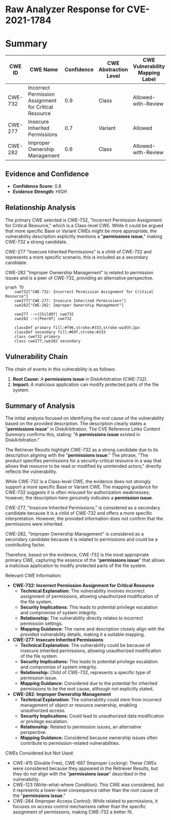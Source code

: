 # Raw Analyzer Response for CVE-2021-1784

# Summary
| CWE ID | CWE Name | Confidence | CWE Abstraction Level | CWE Vulnerability Mapping Label | CWE-Vulnerability Mapping Notes |
|---|---|---|---|---|---|
| CWE-732 | Incorrect Permission Assignment for Critical Resource | 0.9 | Class | Allowed-with-Review | Primary CWE |
| CWE-277 | Insecure Inherited Permissions | 0.7 | Variant | Allowed | Secondary Candidate |
| CWE-282 | Improper Ownership Management | 0.6 | Class | Allowed-with-Review | Secondary Candidate |

## Evidence and Confidence

*   **Confidence Score:** 0.8
*   **Evidence Strength:** HIGH

## Relationship Analysis
The primary CWE selected is CWE-732, "Incorrect Permission Assignment for Critical Resource," which is a Class-level CWE. While it could be argued that more specific Base or Variant CWEs might be more appropriate, the vulnerability description explicitly mentions a "**permissions issue**," making CWE-732 a strong candidate.

CWE-277 "Insecure Inherited Permissions" is a child of CWE-732 and represents a more specific scenario, this is included as a secondary candidate.

CWE-282 "Improper Ownership Management" is related to permission issues and is a peer of CWE-732, providing an alternative perspective.

```mermaid
graph TD
    cwe732["CWE-732: Incorrect Permission Assignment for Critical Resource"]
    cwe277["CWE-277: Insecure Inherited Permissions"]
    cwe282["CWE-282: Improper Ownership Management"]

    cwe277 -->|ChildOf| cwe732
    cwe282 -->|PeerOf| cwe732

    classDef primary fill:#f96,stroke:#333,stroke-width:2px
    classDef secondary fill:#69f,stroke:#333
    class cwe732 primary
    class cwe277,cwe282 secondary
```

## Vulnerability Chain
The chain of events in this vulnerability is as follows:
1.  **Root Cause:** A **permissions issue** in DiskArbitration (CWE-732).
2.  **Impact:** A malicious application can modify protected parts of the file system.

## Summary of Analysis
The initial analysis focused on identifying the root cause of the vulnerability based on the provided description. The description clearly states a "**permissions issue**" in DiskArbitration. The CVE Reference Links Content Summary confirms this, stating: "A **permissions issue** existed in DiskArbitration."

The Retriever Results highlight CWE-732 as a strong candidate due to its description aligning with the "**permissions issue**." The phrase, "The product specifies permissions for a security-critical resource in a way that allows that resource to be read or modified by unintended actors," directly reflects the vulnerability.

While CWE-732 is a Class-level CWE, the evidence does not strongly support a more specific Base or Variant CWE. The mapping guidance for CWE-732 suggests it is often misused for authorization weaknesses; however, the description here genuinely indicates a **permission issue**.

CWE-277, "Insecure Inherited Permissions," is considered as a secondary candidate because it is a child of CWE-732 and offers a more specific interpretation. However, the provided information does not confirm that the permissions were inherited.

CWE-282, "Improper Ownership Management" is considered as a secondary candidate because it is related to permissions and could be a contributing factor.

Therefore, based on the evidence, CWE-732 is the most appropriate primary CWE, capturing the essence of the "**permissions issue**" that allows a malicious application to modify protected parts of the file system.

Relevant CWE Information:
-   **CWE-732: Incorrect Permission Assignment for Critical Resource**
    -   **Technical Explanation:** The vulnerability involves incorrect assignment of permissions, allowing unauthorized modification of the file system.
    -   **Security Implications:** This leads to potential privilege escalation and compromise of system integrity.
    -   **Relationship:** The vulnerability directly relates to incorrect permission settings.
    -   **Mapping Guidance:** The name and description closely align with the provided vulnerability details, making it a suitable mapping.
-   **CWE-277: Insecure Inherited Permissions**
    -   **Technical Explanation:** The vulnerability could be because of insecure inherited permissions, allowing unauthorized modification of the file system.
    -   **Security Implications:** This leads to potential privilege escalation and compromise of system integrity.
    -   **Relationship:** Child of CWE-732, represents a specific type of permission issue.
    -   **Mapping Guidance:** Considered due to the potential for inherited permissions to be the root cause, although not explicitly stated.
-   **CWE-282: Improper Ownership Management**
    -   **Technical Explanation:** The vulnerability could stem from incorrect management of object or resource ownership, enabling unauthorized access.
    -   **Security Implications:** Could lead to unauthorized data modification or privilege escalation.
    -   **Relationship:** Related to permission issues, an alternative perspective.
    -   **Mapping Guidance:** Considered because ownership issues often contribute to permission-related vulnerabilities.

CWEs Considered but Not Used:
-   CWE-415 (Double Free), CWE-667 (Improper Locking): These CWEs were considered because they appeared in the Retriever Results, but they do not align with the "**permissions issue**" described in the vulnerability.
-   CWE-123 (Write-what-where Condition): This CWE was considered, but it represents a lower-level consequence rather than the root cause of the "**permissions issue**."
-   CWE-284 (Improper Access Control): While related to permissions, it focuses on access control mechanisms rather than the specific assignment of permissions, making CWE-732 a better fit.